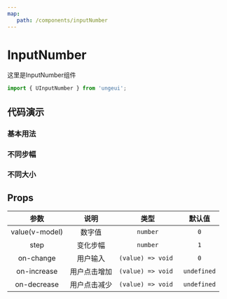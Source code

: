 ```yaml
---
map:
   path: /components/inputNumber
---
```


# InputNumber

这里是InputNumber组件

```js
import { UInputNumber } from 'ungeui';
```

## 代码演示

### 基本用法

<demo src="./demo/base.vue"
 language="vue"
 title="基本用法"
 desc="基本用法">
</demo>

### 不同步幅

<demo src="./demo/step.vue"
 language="vue"
 title="基本用法"
 desc="不同步幅">
</demo>

### 不同大小

<demo src="./demo/size.vue"
 language="vue"
 title="基本用法"
 desc="不同大小">
</demo>

## Props

| 参数  |   说明   |   类型    |   默认值    |
| :---: | :------: | :-------: | :---------: |
| value(v-model) | 数字值 | `number` | `0` |
| step | 变化步幅 | `number` | `1` |
| on-change | 用户输入 | `(value) => void ` | `0` |
| on-increase | 用户点击增加 | `(value) => void ` | `undefined` |
| on-decrease | 用户点击减少 | `(value) => void ` | `undefined` |